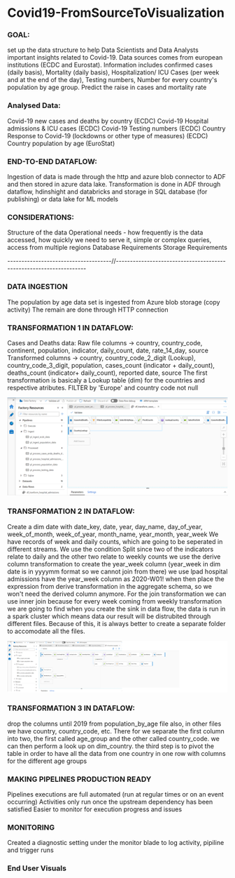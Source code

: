 # Covid19-FromSourceToVisualization


### GOAL: 
set up the data structure to help Data Scientists and Data Analysts important insights related to Covid-19. Data sources comes from european 
institutions (ECDC and Eurostat).
Information includes confirmed cases (daily basis), Mortality (daily basis), Hospitalization/ ICU Cases (per week and at the end of the day),
Testing numbers, Number for every country's population by age group.
Predict the raise in cases and mortality rate
	
### Analysed Data: 
Covid-19 new cases and deaths by country (ECDC)
Covid-19 Hospital admissions & ICU cases (ECDC)
Covid-19 Testing numbers (ECDC)
Country Response to Covid-19 (lockdowns or other type of measures) (ECDC)
Country population by age (EuroStat)
	  

### END-TO-END DATAFLOW:
Ingestion of data is made through the http and azure blob connector to ADF and then stored in azure data lake.
Transformation is done in ADF through dataflow, hdinshight and databricks and storage in SQL database (for publishing) or data lake for ML models
	
### CONSIDERATIONS:
Structure of the data
Operational needs - how frequently is the data accessed, how quickly we need to serve it, simple or complex queries, access from multiple regions
Database Requirements
Storage Requirements
	  
-------------------------------------//-------------------------------------------------------------------	  
	  
### DATA INGESTION 
 The population by age data set is ingested from Azure blob storage (copy activity)
 The remain are done through HTTP connection
	
### TRANSFORMATION 1 IN DATAFLOW:
	
Cases and Deaths data: Raw file columns -> country, country_code, continent, population, indicator, daily_count, date, rate_14_day, source
				Transformed columns -> country, country_code_2_digit (Lookup), country_code_3_digit, population, cases_count (indicator
												  + daily_count), deaths_count (indicator+ daily_count), reported date, source
The first transformation is basicaly a Lookup table (dim) for the countries and respective atributes.
FILTER by 'Europe' and country code not null
	
<img src="./snapshots/dataflow%20death%20cases.png">	
	
### TRANSFORMATION 2 IN DATAFLOW:
Create a dim date with date_key, date, year, day_name, day_of_year, week_of_month, week_of_year, month_name, year_month, year_week
We have records of week and daily counts, which are going to be seperated in different streams.
We use the condition Split since two of the indicators relate to daily and the other two relate to weekly counts
we use the derive column transformation to create the year_week column (year_week in dim date is in yyyymm format so we cannot join from there)
we use lpad
hospital admissions have the year_week column as 2020-W01!
when then place the expression from derive transformation in the aggregate schema, so we won't need the derived column anymore.
For the join transformation we can use inner join because for every week coming from weekly transformation we are going to find 
when you create the sink in data flow, the data is run in a spark cluster which means data our result will be distrubited through different files.
Because of this, it is always better to create a separate folder to accomodate all the files.

<img src="./snapshots/dataflow%20hospitality.png">

### TRANSFORMATION 3 IN DATAFLOW:
drop the columns until 2019 from population_by_age file
also, in other files we have country, country_code, etc. There for we separate the first column into two, the first called age_group and the other
called country_code. we can then perform a look up on dim_country.
the third step is to pivot the table in order to have all the data from one country in one row with columns for the different age groups
	
	
### MAKING PIPELINES PRODUCTION READY
Pipelines executions are full automated  (run at regular times or on an event occurring)
Activities only run once the upstream dependency has been satisfied
Easier to monitor for execution progress and issues
	
### MONITORING
Created a diagnostic setting under the monitor blade to log activity, pipiline and trigger runs
  
  
### End User Visuals
